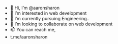 - 👋 Hi, I’m @aaronsharon
- 👀 I’m interested in web development
- 🌱 I’m currently pursuing Engineering..
- 💞️ I’m looking to collaborate on web development
- 📫 You can reach me,
- t.me/aaronsharon

<!---
aaronsharon/aaronsharon is a ✨ special ✨ repository because its `README.md` (this file) appears on your GitHub profile.
You can click the Preview link to take a look at your changes.
--->
